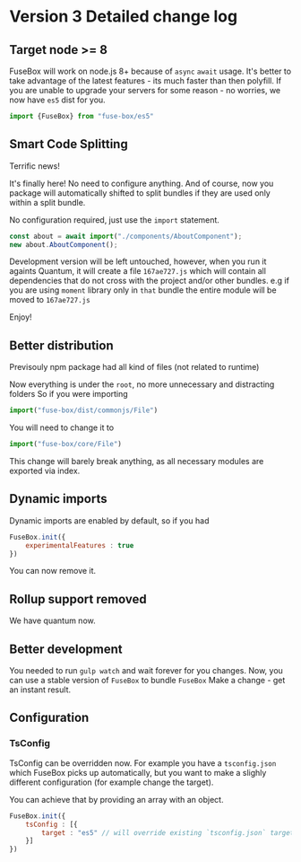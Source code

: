 # Version 3 Detailed change log

## Target node >= 8

FuseBox will work on node.js 8+ because of `async` `await` usage. It's better to take advantage of the latest features - its much faster than then polyfill. If you are unable to upgrade your servers for some reason - no worries, we now have `es5` dist for you.

```js
import {FuseBox} from "fuse-box/es5"
```


## Smart Code Splitting

Terrific news!

It's finally here! No need to configure anything. And of course, now you package will automatically shifted to split bundles if they are used only within a split bundle. 


No configuration required, just use the `import` statement.
```ts
const about = await import("./components/AboutComponent");
new about.AboutComponent();
```

Development version will be left untouched, however, when you run it againts Quantum, it will create a file `167ae727.js` which will contain all dependencies that do not cross with the project and/or other bundles. e.g if you are using `moment` library only in `that` bundle the entire module will be moved to `167ae727.js`

Enjoy!

## Better distribution

Previsouly npm package had all kind of files (not related to runtime)
 
Now everything is under the `root`, no more unnecessary and distracting folders
So if you were importing

```js
import("fuse-box/dist/commonjs/File")
```

You will need to change it to

```js
import("fuse-box/core/File")
```

This change will barely break anything, as all necessary modules are exported via index.

## Dynamic imports

Dynamic imports are enabled by default, so if you had 
```js
FuseBox.init({
    experimentalFeatures : true
})
```

You can now remove it.

## Rollup support removed

We have quantum now.

## Better development 

You needed to run `gulp watch` and wait forever for you changes. Now, you can use a stable version of `FuseBox` to bundle `FuseBox`
Make a change - get an instant result.

## Configuration

### TsConfig

TsConfig can be overridden now. For example you have a `tsconfig.json` which FuseBox picks up automatically, but you want to make a slighly different configuration (for example change the target).

You can achieve that by providing an array with an object.
```js
FuseBox.init({
    tsConfig : [{
        target : "es5" // will override existing `tsconfig.json` target
    }]
})
```
